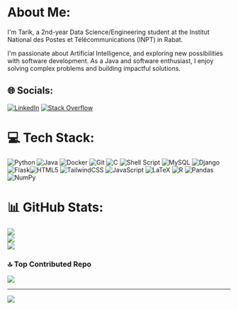 # About Me:

I'm Tarik, a 2nd-year Data Science/Engineering student at the Institut National des Postes et Télécommunications (INPT) in Rabat.

I'm passionate about Artificial Intelligence, and exploring new possibilities with software development. As a Java and software enthusiast, I enjoy solving complex problems and building impactful solutions.




## 🌐 Socials:
[![LinkedIn](https://img.shields.io/badge/LinkedIn-%230077B5.svg?logo=linkedin&logoColor=white)](https://www.linkedin.com/in/tarik-el-oukili-159637219/) [![Stack Overflow](https://img.shields.io/badge/-Stackoverflow-FE7A16?logo=stack-overflow&logoColor=white)](https://stackoverflow.com/users/19802591) 

# 💻 Tech Stack:
![Python](https://img.shields.io/badge/python-3670A0?style=flat&logo=python&logoColor=ffdd54)  ![Java](https://img.shields.io/badge/java-%23ED8B00.svg?style=flat&logo=openjdk&logoColor=white) ![Docker](https://img.shields.io/badge/docker-%230db7ed.svg?style=flat&logo=docker&logoColor=white) ![Git](https://img.shields.io/badge/git-%23F05033.svg?style=flat&logo=git&logoColor=white) ![C](https://img.shields.io/badge/c-%2300599C.svg?style=flat&logo=c&logoColor=white) ![Shell Script](https://img.shields.io/badge/shell_script-%23121011.svg?style=flat&logo=gnu-bash&logoColor=white) ![MySQL](https://img.shields.io/badge/mysql-4479A1.svg?style=flat&logo=mysql&logoColor=white) ![Django](https://img.shields.io/badge/django-%23092E20.svg?style=flat&logo=django&logoColor=white)  ![Flask](https://img.shields.io/badge/django-%23092E20.svg?style=flat&logo=flask&logoColor=white)![HTML5](https://img.shields.io/badge/html5-%23E34F26.svg?style=flat&logo=html5&logoColor=white) ![TailwindCSS](https://img.shields.io/badge/tailwindcss-%2338B2AC.svg?style=flat&logo=tailwind-css&logoColor=white) ![JavaScript](https://img.shields.io/badge/javascript-%23323330.svg?styleflat=javascript&logoColor=%23F7DF1E) ![LaTeX](https://img.shields.io/badge/latex-%23008080.svg?style=flat&logo=latex&logoColor=white) ![R](https://img.shields.io/badge/r-%23276DC3.svg?style=flat&logo=r&logoColor=white)  ![Pandas](https://img.shields.io/badge/pandas-%23150458.svg?style=flat&logo=pandas&logoColor=white) ![NumPy](https://img.shields.io/badge/numpy-%23013243.svg?style=flat&logo=numpy&logoColor=white)
# 📊 GitHub Stats:
![](https://github-readme-stats.vercel.app/api?username=TarikEloukili&theme=radical&hide_border=false&include_all_commits=true&count_private=false)<br/>
![](https://github-readme-streak-stats.herokuapp.com/?user=TarikEloukili&theme=radical&hide_border=false)<br/>
![](https://github-readme-stats.vercel.app/api/top-langs/?username=TarikEloukili&theme=radical&hide_border=false&include_all_commits=true&count_private=false&layout=compact)

### 🔝 Top Contributed Repo
![](https://github-contributor-stats.vercel.app/api?username=TarikEloukili&limit=5&theme=dark&combine_all_yearly_contributions=true)

---
[![](https://visitcount.itsvg.in/api?id=TarikEloukili&icon=0&color=0)](https://visitcount.itsvg.in)

<!-- Proudly created with GPRM ( https://gprm.itsvg.in ) -->
